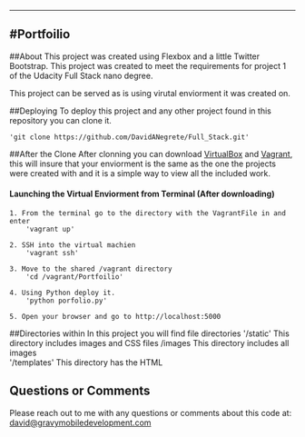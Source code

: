 ----
#Portfoilio
----

##About
This project was created using Flexbox and a little Twitter Bootstrap. This project was created to meet the requirements for project 1 of the Udacity Full Stack nano degree.

This project can be served as is using virutal enviorment it was created on.

##Deploying
To deploy this project and any other project found in this repository you can clone it.

	'git clone https://github.com/DavidANegrete/Full_Stack.git'

##After the Clone
After clonning you can download [VirtualBox](https://www.virtualbox.org/wiki/Downloads) and [Vagrant](https://www.vagrantup.com/), this will insure that your enviorment is the same as the one the projects were created with and it is a simple way to view all the included work.

#### Launching the Virtual Enviorment from Terminal (After downloading)
	
	1. From the terminal go to the directory with the VagrantFile in and enter
		'vagrant up'

	2. SSH into the virtual machien
		'vagrant ssh'

	3. Move to the shared /vagrant directory
		'cd /vagrant/Portfoilio' 

	4. Using Python deploy it.
		'python porfolio.py'

	5. Open your browser and go to http://localhost:5000


##Directories within
In this project you will find file directories
	'/static'
		This directory includes images and CSS files
		/images
		This directory includes all images		
	'/templates'
		This directory has the HTML

## Questions or Comments
Please reach out to me with any questions or comments about this code at:
david@gravymobiledevelopment.com

